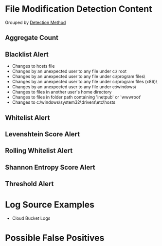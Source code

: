 # File Modification Detection Content

Grouped by [Detection Method](/Detection-Methods.md)


## Aggregate Count


## Blacklist Alert
- Changes to hosts file
- Changes by an unexpected user to any file under c:\ root
- Changes by an unexpected user to any file under c:\program files\
- Changes by an unexpected user to any file under c:\program files (x86)\
- Changes by an unexpected user to any file under c:\windows\
- Changes to files in another user's home directory
- Changes to files in folder path containing 'inetpub' or 'wwwroot'
- Changes to c:\windows\system32\drivers\etc\hosts

## Whitelist Alert


## Levenshtein Score Alert


## Rolling Whitelist Alert


## Shannon Entropy Score Alert


## Threshold Alert


# Log Source Examples
- Cloud Bucket Logs


# Possible False Positives

